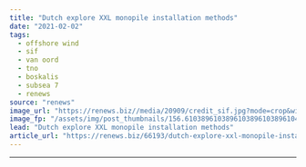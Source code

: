 ```yaml
---
title: "Dutch explore XXL monopile installation methods"
date: "2021-02-02"
tags: 
  - offshore wind
  - sif
  - van oord
  - tno
  - boskalis
  - subsea 7
  - renews
source: "renews"
image_url: "https://renews.biz//media/20909/credit_sif.jpg?mode=crop&width=770&heightratio=0.6103896103896103896103896104&slimmage=true"
image_fp: "/assets/img/post_thumbnails/156.6103896103896103896103896104&slimmage=true"
lead: "Dutch explore XXL monopile installation methods"
article_url: "https://renews.biz/66193/dutch-explore-xxl-monopile-installation-methods/"
---
```


---
